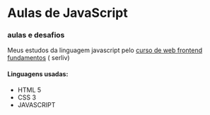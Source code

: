 # Aulas de JavaScript

### aulas e desafios
Meus estudos da linguagem javascript pelo [curso de web frontend fundamentos](https://www.udemy.com/course/curso-web-design-fundamentos-aprenda-html-css-e-javascript/?couponCode=KEEPLEARNING) ( serliv)

#### Linguagens usadas:
* HTML 5
* CSS 3
* JAVASCRIPT
